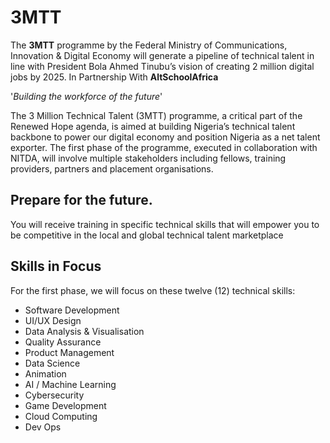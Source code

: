 # 3MTT
The **3MTT** programme by the Federal Ministry of Communications, Innovation & Digital Economy will generate a pipeline of technical talent in line with President Bola Ahmed Tinubu’s vision of creating 2 million digital jobs by 2025.
In Partnership With **AltSchoolAfrica**

'*Building the workforce of the future*'


The 3 Million Technical Talent (3MTT) programme, a critical part of the Renewed Hope agenda, is aimed at building Nigeria’s technical talent backbone to power our digital economy and position Nigeria as a net talent exporter. The first phase of the programme, executed in collaboration with NITDA, will involve multiple stakeholders including fellows, training providers, partners and placement organisations.

## Prepare for the future.
You will receive training in specific technical skills that will empower you to be competitive in the local and global technical talent marketplace

## Skills in Focus
For the first phase, we will focus on these twelve (12) technical skills:
* Software Development 
* UI/UX Design 
* Data Analysis & Visualisation 
* Quality Assurance
* Product Management
* Data Science
* Animation
* AI / Machine Learning
* Cybersecurity
* Game Development
* Cloud Computing
* Dev Ops
